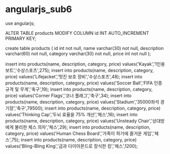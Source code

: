 # angularjs_sub6


use angularjs;

ALTER TABLE products MODIFY COLUMN id INT AUTO_INCREMENT PRIMARY KEY;

create table products (
	id int not null,
    name varchar(30) not null,
    description varchar(60) not null,
    category varchar(30) not null,
    price int not null
);

insert into products(name, description, category, price) values('Kayak','1인용 보트','수상스포츠',275);
insert into products(name, description, category, price) values('Lifejacket','멋진 보호 장비','수상스포츠',48);
insert into products(name, description, category, price) values('Soccer Ball','FIFA 인증 규격 및 무게','축구',19);
insert into products(name, description, category, price) values('Corner Flags','코너 플래그','축구',34);
insert into products(name, description, category, price) values('Stadium','35000좌석 경기장','축구',79500);
insert into products(name, description, category, price) values('Thinking Cap','두뇌 효율을 75% 개선','체스',16);
insert into products(name, description, category, price) values('Unsteady Chair','상대방에게 불리한 체스 의자','체스',29);
insert into products(name, description, category, price) values('Human Chess Board','가족이 하기에 즐거운 게임','체스',75);
insert into products(name, description, category, price) values('Bling-Bling King','금과 다이아몬드로 장식한 킹','체스',1200);
